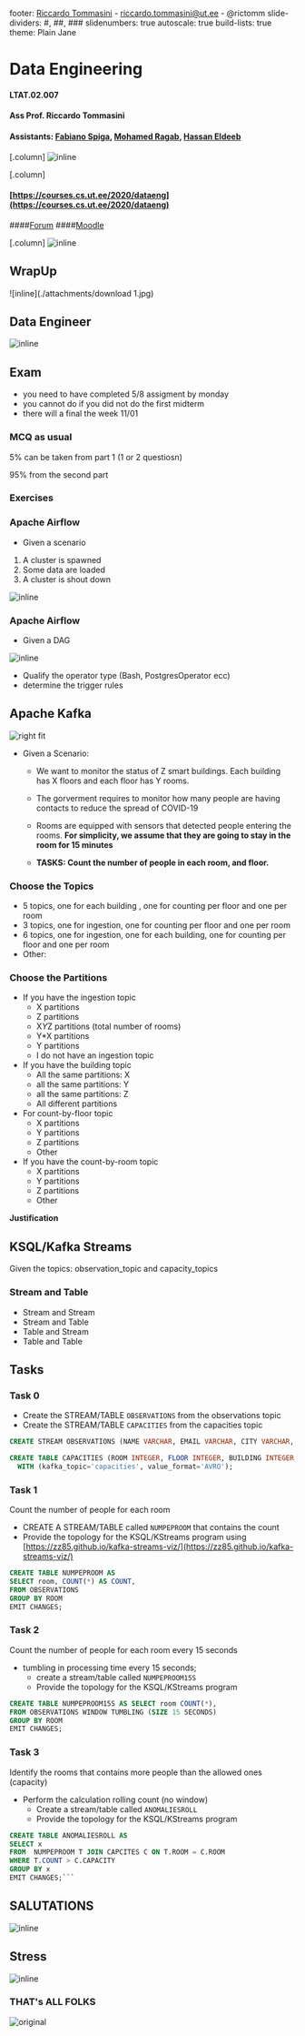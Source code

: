 footer:  [Riccardo Tommasini](http://rictomm.me) - riccardo.tommasini@ut.ee - @rictomm 
slide-dividers: #, ##, ###
slidenumbers: true
autoscale: true
build-lists: true
theme: Plain Jane

# Data Engineering
#### LTAT.02.007
#### Ass Prof. Riccardo Tommasini
#### Assistants: [Fabiano Spiga](mailto:),  [Mohamed Ragab](mailto:mohamed.ragab@ut.ee),  [Hassan Eldeeb](mailto:hassan.eldeeb@ut.ee)

[.column]
![inline](https://upload.wikimedia.org/wikipedia/en/3/39/Tartu_%C3%9Clikool_logo.svg)

[.column]
#### [https://courses.cs.ut.ee/2020/dataeng](https://courses.cs.ut.ee/2020/dataeng)
####[Forum](https://piazza.com/ut.ee/fall2020/ltat02007/home) 
####[Moodle](https://moodle.ut.ee/course/view.php?id=10457)

[.column]
![inline](./attachments/logo_dsg_vettoriale.png) 

## WrapUp

![inline](./attachments/download 1.jpg)

## Data Engineer

![inline](./attachments/FB_IMG_1604527056270.jpg)
## Exam

- you need to have completed 5/8 assigment by monday
- you cannot do if you did not do the first midterm
- there will a final the week 11/01

### MCQ as usual

5% can be taken from part 1 (1 or 2 questiosn)

95% from the second part

### Exercises

### Apache Airflow

- Given a scenario

1.  A cluster is spawned
2. Some data are loaded
3. A cluster is shout down

![inline](./attachments/mermaid-diagram-20201217121515.png)

### Apache Airflow

- Given a DAG

![inline](./attachments/mermaid-diagram-20201217121432.png)

- Qualify the operator type (Bash, PostgresOperator ecc)
- determine the trigger rules 


## Apache Kafka


![right fit](https://github.com/DataSystemsGroupUT/dataeng/raw/6e82475daa766102617f1c67d7f13b9bfe37a15d/buildings.png)

- Given a Scenario:

    - We want to monitor the status of Z smart buildings. Each building has X floors and each floor has Y rooms.

    - The gorverment requires to monitor how many people are having contacts to reduce the spread of COVID-19

    - Rooms are equipped with sensors that detected people entering the rooms.
    **For simplicity, we assume that they are going to stay in the room for 15 minutes**
    - **TASKS: Count the number of people in each room, and floor.**

### Choose the Topics

- 5 topics, one for each building , one for counting per floor and one per room
- 3 topics, one for ingestion, one for counting per floor and one per room
- 6 topics, one for ingestion, one for each building, one for counting per floor and one per room
- Other:

### Choose the Partitions

- If you have the ingestion topic
	- X partitions
	- Z partitions
	- X*Y*Z  partitions (total number of rooms)
	- Y*X partitions
	- Y partitions
	- I do not have an ingestion topic
- If you have the building topic	
	- All the same partitions: X
	- all the same partitions: Y
	- all the same partitions: Z
	- All different partitions
- For count-by-floor topic
	- X partitions
	- Y partitions
	- Z partitions
	- Other
- If you have the count-by-room topic
	- X partitions
	- Y partitions
	- Z partitions
	- Other

**Justification**

## KSQL/Kafka Streams

Given the topics: observation_topic and capacity_topics

### Stream and Table

- Stream and Stream
- Stream and Table
- Table and Stream
- Table and Table

## Tasks

### Task 0

- Create the STREAM/TABLE ```OBSERVATIONS``` from the observations topic 
- Create the STREAM/TABLE ```CAPACITIES``` from the capacities topic

```sql
CREATE STREAM OBSERVATIONS (NAME VARCHAR, EMAIL VARCHAR, CITY VARCHAR, ID INTEGER, TIMESTAMP INTEGER) WITH (kafka_topic='observations', value_format='avro');
```

```sql
CREATE TABLE CAPACITIES (ROOM INTEGER, FLOOR INTEGER, BUILDING INTEGER, CAPACITY INTEGER, AUTHOR VARCHAR, TIMESTAMP INTEGER)
  WITH (kafka_topic='capacities', value_format='AVRO');
```


### Task 1

Count the number of people for each room
- CREATE A STREAM/TABLE called ```NUMPEPROOM``` that contains the count
- Provide the topology for the KSQL/KStreams program using [https://zz85.github.io/kafka-streams-viz/](https://zz85.github.io/kafka-streams-viz/)

```sql
CREATE TABLE NUMPEPROOM AS 
SELECT room, COUNT(*) AS COUNT, 
FROM OBSERVATIONS 
GROUP BY ROOM 
EMIT CHANGES;
```

### Task 2

Count the number of people for each room every 15 seconds
- tumbling in processing time every 15 seconds; 
    - create a stream/table called ```NUMPEPROOM15S``` 
    - Provide the topology for the KSQL/KStreams program

```sql
CREATE TABLE NUMPEPROOM15S AS SELECT room COUNT(*), 
FROM OBSERVATIONS WINDOW TUMBLING (SIZE 15 SECONDS)
GROUP BY ROOM 
EMIT CHANGES;
```


### Task 3

Identify the rooms that contains more people than the allowed ones (capacity)

- Perform the calculation rolling count (no window)
  + Create a stream/table called ```ANOMALIESROLL``` 
  + Provide the topology for the KSQL/KStreams program


```sql
CREATE TABLE ANOMALIESROLL AS 
SELECT x
FROM  NUMPEPROOM T JOIN CAPCITES C ON T.ROOM = C.ROOM 
WHERE T.COUNT > C.CAPACITY
GROUP BY x 
EMIT CHANGES;```
```


## SALUTATIONS

![inline](https://youtu.be/O5zGkqAWsWE)

## Stress

![inline](./attachments/17961d765f936cd5d6e16f428985f57f292f4ddcb2d7e2dde51ca0ae2736986f_1.jpg)

### THAT's ALL FOLKS

![original](https://honorsfellows.blogs.wm.edu/files/2017/05/that_s_all_folks__by_surrimugge-d6rfav1-768x432.png)